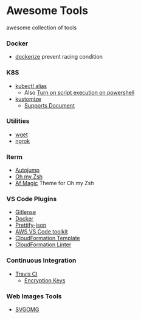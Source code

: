 # Awesome Tools
awesome collection of tools

### Docker
- [dockerize](https://github.com/jwilder/dockerize) prevent racing condition

### K8S 
- [kubectl alias](https://github.com/ahmetb/kubectl-aliases)
  - Also [Turn on script execution on powershell](https://superuser.com/questions/106360/how-to-enable-execution-of-powershell-scripts)
- [kustomize](https://github.com/kubernetes-sigs/kustomize)
  - [Supports Document](https://kubernetes.io/docs/tasks/manage-kubernetes-objects/kustomization/)

### Utilities
- [wget](https://github.com/mirror/wget)
- [ngrok](https://ngrok.com/)

### Iterm
- [Autojump](https://github.com/wting/autojump) 
- [Oh my Zsh](https://github.com/robbyrussell/oh-my-zsh) 
- [Af Magic](https://github.com/robbyrussell/oh-my-zsh/blob/master/themes/af-magic.zsh-theme) Theme for Oh my Zsh

### VS Code Plugins
- [Gitlense](https://gitlens.amod.io/) 
- [Docker](https://marketplace.visualstudio.com/items?itemName=ms-azuretools.vscode-docker)
- [Prettify-json](https://marketplace.visualstudio.com/items?itemName=mohsen1.prettify-json)
- [AWS VS Code toolkit](https://aws.amazon.com/visualstudiocode/#)
- [CloudFormation Template](https://marketplace.visualstudio.com/items?itemName=aws-scripting-guy.cform)
- [CloudFormation Linter](https://marketplace.visualstudio.com/items?itemName=kddejong.vscode-cfn-lint)

### Continuous Integration 
- [Travis CI](https://travis-ci.org/)
  - [Encryption Keys](https://docs.travis-ci.com/user/encryption-keys/)
  
### Web Images Tools
- [SVGOMG](https://jakearchibald.github.io/svgomg/)

